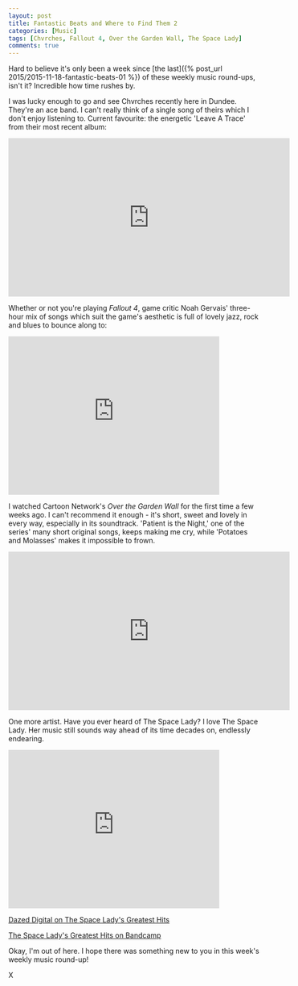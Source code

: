 ```yaml
---
layout: post
title: Fantastic Beats and Where to Find Them 2
categories: [Music] 
tags: [Chvrches, Fallout 4, Over the Garden Wall, The Space Lady]
comments: true
---
```


Hard to believe it's only been a week since [the last]({% post_url 2015/2015-11-18-fantastic-beats-01 %}) of these weekly music round-ups, isn't it? Incredible how time rushes by.

I was lucky enough to go and see Chvrches recently here in Dundee. They're an ace band. I can't really think of a single song of theirs which I don't enjoy listening to. Current favourite: the energetic 'Leave A Trace' from their most recent album:

<iframe width="560" height="315" src="https://www.youtube.com/embed/4Eo84jDIMKI" frameborder="0" allowfullscreen></iframe>

Whether or not you're playing *Fallout 4*, game critic Noah Gervais' three-hour mix of songs which suit the game's aesthetic is full of lovely jazz, rock and blues to bounce along to:

<iframe width="420" height="315" src="https://www.youtube.com/embed/AsoOejG_Oks" frameborder="0" allowfullscreen></iframe>

I watched Cartoon Network's *Over the Garden Wall* for the first time a few weeks ago. I can't recommend it enough - it's short, sweet and lovely in every way, especially in its soundtrack. 'Patient is the Night,' one of the series' many short original songs, keeps making me cry, while 'Potatoes and Molasses' makes it impossible to frown.

<iframe width="560" height="315" src="https://www.youtube.com/embed/unhOBCw3ipE" frameborder="0" allowfullscreen></iframe>

One more artist. Have you ever heard of The Space Lady? I love The Space Lady. Her music still sounds way ahead of its time decades on, endlessly endearing.

<iframe width="420" height="315" src="https://www.youtube.com/embed/Ol-4NHQFIec" frameborder="0" allowfullscreen></iframe>

[Dazed Digital on The Space Lady's Greatest Hits](http://www.dazeddigital.com/music/article/17919/1/the-space-lady-greatest-hits)

[The Space Lady's Greatest Hits on Bandcamp](https://night-school.bandcamp.com/album/the-space-ladys-greatest-hits-2)

Okay, I'm out of here. I hope there was something new to you in this week's weekly music round-up! 

X